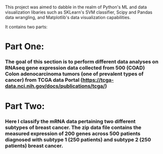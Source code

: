 This project was aimed to dabble in the realm of Python's ML and data visualization libaries such as SKLearn's SVM classifier, Scipy and Pandas data wrangling, and Matplotlib's data visualization capabilities.

It contains two parts:
# Part One: 
### The goal of this section is to perform different data analyses on RNAseq gene expression data collected from 500 (COAD) Colon adenocarcinoma tumors (one of prevalent types of cancer) from TCGA data Portal (https://tcga-data.nci.nih.gov/docs/publications/tcga/) 

# Part Two:
### Here I classify the mRNA data pertaining two different subtypes of breast cancer. The zip data file contains the measured expression of 200 genes across 500 patients diagnosed with subtype 1 (250 patients) and subtype 2 (250 patients) breast cancer. 
